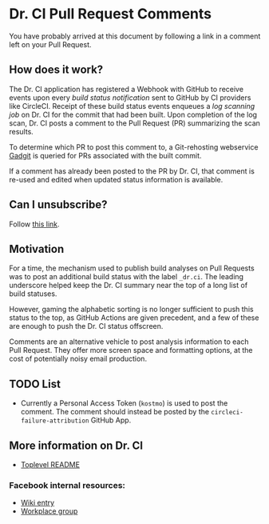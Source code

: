Dr. CI Pull Request Comments
===============

You have probably arrived at this document by following a link in a comment left on your Pull Request.

## How does it work?

The Dr. CI application has registered a Webhook with GitHub to receive events upon every *build status notification*
sent to GitHub by CI providers like CircleCI.
Receipt of these build status events enqueues a *log scanning job* on Dr. CI for the commit that had been built.
Upon completion of the log scan, Dr. CI posts a comment to the Pull Request (PR) summarizing the scan results.

To determine which PR to post this comment to, a Git-rehosting webservice [Gadgit](http://gadgit.pytorch.org/) is queried
for PRs associated with the built commit.

If a comment has already been posted to the PR by Dr. CI, that comment is re-used and edited when updated status information
is available.

## Can I unsubscribe?

Follow [this link](https://dr.pytorch.org/admin/comments-opt-out.html).

## Motivation

For a time, the mechanism used to publish build analyses on Pull Requests was to post an additional build status with the label `_dr.ci`.
The leading underscore helped keep the Dr. CI summary near the top of a long list of build statuses.

However, gaming the alphabetic sorting is no longer sufficient to push this status to the top, as GitHub Actions are given precedent,
and a few of these are enough to push the Dr. CI status offscreen.

Comments are an alternative vehicle to post analysis information to each Pull Request.  They offer more screen space and formatting options, at
the cost of potentially noisy email production.

## TODO List

* Currently a Personal Access Token (`kostmo`) is used to post the comment.  The comment should instead be posted by the `circleci-failure-attribution` GitHub App.

## More information on Dr. CI

* [Toplevel README](../..)

### Facebook internal resources:

* [Wiki entry](https://our.internmc.facebook.com/intern/wiki/Dr._CI/)
* [Workplace group](https://fb.workplace.com/groups/488620375234384/)

